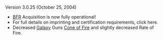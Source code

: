 Version 3.0.25 (October 25, 2004)

- [BFR](../vehicles/BattleFrame_Robotics.md) Acquisition is now fully
  operational!
- For full details on imprinting and certification requirements, click here.
- Decreased [Galaxy](../vehicles/Galaxy.md)  Guns [Cone of Fire](../terminology/Cone_of_fire.md) and
  slightly decreased Rate of Fire.


